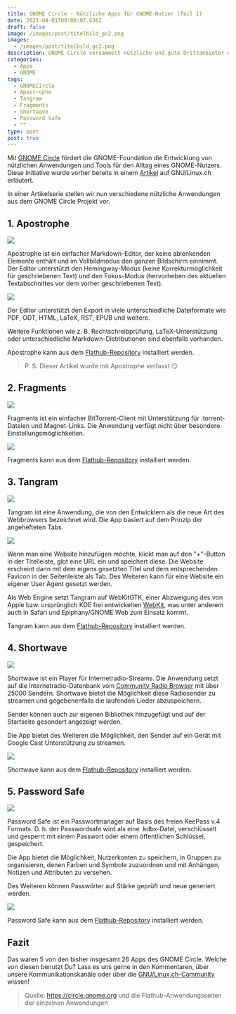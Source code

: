 ```yaml
---
title: GNOME Circle - Nützliche Apps für GNOME-Nutzer (Teil 1)
date: 2021-04-01T08:00:07.638Z
draft: false
image: /images/post/titelbild_gc2.png
images:
  - /images/post/titelbild_gc2.png
description: GNOME Circle versammelt nützliche und gute Drittanbieter-Apps für GNOME-Nutzer.
categories:
  - Apps
  - GNOME
tags:
  - GNOMECircle
  - Apostrophe
  - Tangram
  - Fragments
  - Shortwave
  - Password Safe
  - ""
type: post
post: true
---
```

Mit [GNOME Circle](https://circle.gnome.org) fördert die GNOME-Foundation die Entwicklung von nützlichen Anwendungen und Tools für den Alltag eines GNOME-Nutzers. Diese Initiative wurde vorher bereits in einem [Artikel](https://gnulinux.ch/gnome-circle-fuer-entwickler) auf GNU/Linux.ch erläutert.

In einer Artikelserie stellen wir nun verschiedene nützliche Anwendungen aus dem GNOME Circle Projekt vor.

## 1. Apostrophe

![](/images/post/org.gnome.gitlab.somas.apostrophe.png)

Apostrophe ist ein einfacher Markdown-Editor, der keine ablenkenden Elemente enthält und im Vollbildmodus den ganzen Bildschirm einnimmt. Der Editor unterstützt den Hemingway-Modus (keine Korrekturmöglichkeit für geschriebenen Text) und den Fokus-Modus (hervorheben des aktuellen Textabschnittes vor dem vorher geschriebenen Text).

![](/images/post/fokusmodus-2.png)

Der Editor unterstützt den Export in viele unterschiedliche Dateiformate wie PDF, ODT, HTML, LaTeX, RST, EPUB und weitere.

Weitere Funktionen wie z. B. Rechtschreibprüfung, LaTeX-Unterstützung oder unterschiedliche Markdown-Distributionen sind ebenfalls vorhanden.

Apostrophe kann aus dem [Flathub-Repository](https://flathub.org/apps/details/org.gnome.gitlab.somas.Apostrophe) installiert werden.

> P. S: Dieser Artikel wurde mit Apostrophe verfasst :smirk:

## 2. Fragments

![](/images/post/de.haeckerfelix.fragments.png)

Fragments ist ein einfacher BitTorrent-Client mit Unterstützung für .torrent-Dateien und Magnet-Links. Die Anwendung verfügt nicht über besondere Einstellungsmöglichkeiten.

![](/images/post/fragments.png)

Fragments kann aus dem [Flathub-Repository](https://flathub.org/apps/details/de.haeckerfelix.Fragments) installiert werden.

## 3. Tangram

![](/images/post/re.sonny.tangram.png)

Tangram ist eine Anwendung, die von den Entwicklern als die neue Art des Webbrowsers bezeichnet wird. Die App basiert auf dem Prinzip der angehefteten Tabs.

![](/images/post/tangram.png)

Wenn man eine Website hinzufügen möchte, klickt man auf den "+"-Button in der Titelleiste, gibt eine URL ein und speichert diese. Die Website erscheint dann mit dem eigens gesetzten Titel und dem entsprechenden Favicon in der Seitenleiste als Tab. Des Weiteren kann für eine Website ein eigener User Agent gesetzt werden.

Als Web Engine setzt Tangram auf WebKitGTK, einer Abzweigung des von Apple bzw. ursprünglich KDE frei entwickelten [WebKit](https://webkit.org/), was unter anderem auch in Safari und Epiphany/GNOME Web zum Einsatz kommt.

Tangram kann aus dem [Flathub-Repository](https://flathub.org/apps/details/re.sonny.Tangram) installiert werden.

## 4. Shortwave

![](/images/post/de.haeckerfelix.shortwave.png)

Shortwave ist ein Player für Internetradio-Streams. Die Anwendung setzt auf die Internetradio-Datenbank vom [Community Radio Browser](https://www.radio-browser.info/) mit über 25000 Sendern. Shortwave bietet die Möglichkeit diese Radiosender zu streamen und gegebenenfalls die laufenden Lieder abzuspeichern.

Sender können auch zur eigenen Bibliothek hinzugefügt und auf der Startseite gesondert angezeigt werden.

Die App bietet des Weiteren die Möglichkeit, den Sender auf ein Gerät mit Google Cast Unterstützung zu streamen.

![](/images/post/shortwave.png)

Shortwave kann aus dem [Flathub-Repository](https://flathub.org/apps/details/de.haeckerfelix.Shortwave) installiert werden.

## 5. Password Safe

![](/images/post/org.gnome.passwordsafe.png)

Password Safe ist ein Passwortmanager auf Basis des freien KeePass v.4 Formats. D. h. der Passwordsafe wird als eine .kdbx-Datei, verschlüsselt und gesperrt mit einem Passwort oder einem öffentlichen Schlüssel, gespeichert.

Die App bietet die Möglichkeit, Nutzerkonten zu speichern, in Gruppen zu organisieren, denen Farben und Symbole zuzuordnen und mit Anhängen, Notizen und Attributen zu versehen.

Des Weiteren können Passwörter auf Stärke geprüft und neue generiert werden.

![](/images/post/passwordsafe.png)

Password Safe kann aus dem [Flathub-Repository](https://flathub.org/apps/details/org.gnome.PasswordSafe) installiert werden.

## Fazit

Das waren 5 von den bisher insgesamt 26 Apps des GNOME Circle. Welche von diesen benutzt Du? Lass es uns gerne in den Kommentaren, über unsere Kommunikationskanäle oder über die [GNU/Linux.ch-Community](https://gnulinux.ch/kontakt) wissen!

> Quelle: <https://circle.gnome.org> und die Flathub-Anwendungsseiten der einzelnen Anwendungen